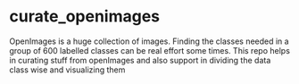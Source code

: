 # curate_openimages
OpenImages is a huge collection of images. Finding the classes needed in a group of 600 labelled classes can be real effort some times. This repo helps in curating stuff from openImages and also support in dividing the data class wise and visualizing them 
